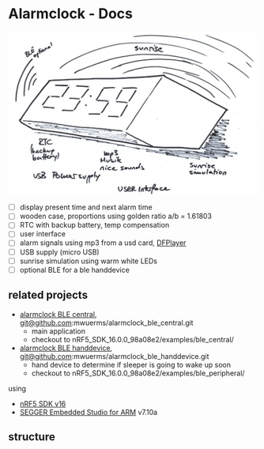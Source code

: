 # Alarmclock - Docs

![clock01](images/clock01.jpg)

- [ ] display present time and next alarm time
- [ ] wooden case, proportions using golden ratio a/b = 1.61803
- [ ] RTC with backup battery, temp compensation
- [ ] user interface
- [ ] alarm signals using mp3 from a usd card, [DFPlayer](https://starthardware.org/dfplayer-mini-mp3-player-fuer-arduino/)
- [ ] USB supply (micro USB)
- [ ] sunrise simulation using warm white LEDs
- [ ] optional BLE for a ble handdevice

## related projects

+ [alarmclock BLE central](https://github.com/mwuerms/alarmclock_ble_central), git@github.com:mwuerms/alarmclock_ble_central.git
  + main application
  + checkout to nRF5_SDK_16.0.0_98a08e2/examples/ble_central/
+ [alarmclock BLE handdevice](https://github.com/mwuerms/alarmclock_ble_handdevice), git@github.com:mwuerms/alarmclock_ble_handdevice.git
  + hand device to determine if sleeper is going to wake up soon
  + checkout to nRF5_SDK_16.0.0_98a08e2/examples/ble_peripheral/

using 

+ [nRF5 SDK v16](https://developer.nordicsemi.com/nRF5_SDK/nRF5_SDK_v16.x.x/)
+ [SEGGER Embedded Studio for ARM](https://www.segger.com/downloads/embedded-studio) v7.10a

## structure
